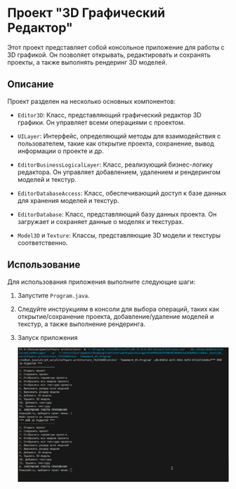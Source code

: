 # Проект "3D Графический Редактор"

Этот проект представляет собой консольное приложение для работы с 3D графикой. Он позволяет открывать, редактировать и сохранять проекты, а также выполнять рендеринг 3D моделей.

## Описание

Проект разделен на несколько основных компонентов:

- `Editor3D`: Класс, представляющий графический редактор 3D графики. Он управляет всеми операциями с проектом.

- `UILayer`: Интерфейс, определяющий методы для взаимодействия с пользователем, такие как открытие проекта, сохранение, вывод информации о проекте и др.

- `EditorBusinessLogicalLayer`: Класс, реализующий бизнес-логику редактора. Он управляет добавлением, удалением и рендерингом моделей и текстур.

- `EditorDatabaseAccess`: Класс, обеспечивающий доступ к базе данных для хранения моделей и текстур.

- `EditorDatabase`: Класс, представляющий базу данных проекта. Он загружает и сохраняет данные о моделях и текстурах.

- `Model3D` и `Texture`: Классы, представляющие 3D модели и текстуры соответственно.

## Использование

Для использования приложения выполните следующие шаги:

1. Запустите `Program.java`.

2. Следуйте инструкциям в консоли для выбора операций, таких как открытие/сохранение проекта, добавление/удаление моделей и текстур, а также выполнение рендеринга.

3. Запуск приложения
   
   ![](001.png)